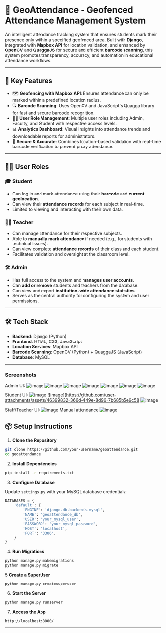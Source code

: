 # 📍 GeoAttendance - Geofenced Attendance Management System

An intelligent attendance tracking system that ensures students mark their presence only within a specified geofenced area. Built with **Django**, integrated with **Mapbox API** for location validation, and enhanced by **OpenCV** and **QuaggaJS** for secure and efficient **barcode scanning**, this system promotes transparency, accuracy, and automation in educational attendance workflows.

---

## 🚀 Key Features

* 🗺️ **Geofencing with Mapbox API**: Ensures attendance can only be marked within a predefined location radius.
* 🔍 **Barcode Scanning**: Uses OpenCV and JavaScript's Quagga library for fast and secure barcode recognition.
* 🧑‍💼 **User Role Management**: Multiple user roles including Admin, Faculty, and Student with respective access levels.
* 📊 **Analytics Dashboard**: Visual insights into attendance trends and downloadable reports for administrators.
* 🔐 **Secure & Accurate**: Combines location-based validation with real-time barcode verification to prevent proxy attendance.

---

## 🧑‍🏫 User Roles

### 🎓 Student

* Can log in and mark attendance using their **barcode** and **current geolocation**.
* Can view their **attendance records** for each subject in real-time.
* Limited to viewing and interacting with their own data.

### 👩‍🏫 Teacher

* Can manage attendance for their respective subjects.
* Able to **manually mark attendance** if needed (e.g., for students with technical issues).
* Can view complete **attendance records** of their class and each student.
* Facilitates validation and oversight at the classroom level.

### 🛠️ Admin

* Has full access to the system and **manages user accounts**.
* Can **add or remove** students and teachers from the database.
* Can view and export **institution-wide attendance statistics**.
* Serves as the central authority for configuring the system and user permissions.

---

## 🛠️ Tech Stack

* **Backend**: Django (Python)
* **Frontend**: HTML, CSS, JavaScript
* **Location Services**: Mapbox API
* **Barcode Scanning**: OpenCV (Python) + QuaggaJS (JavaScript)
* **Database**: MySQL

---
### Screenshots 

Admin UI:
![image](https://github.com/user-attachments/assets/85b3e048-d610-4c8d-883a-cb94b8476aa2)
![image](https://github.com/user-attachments/assets/ef01c45a-cb0f-47da-8bbd-39085fd3721e)
![image](https://github.com/user-attachments/assets/49a69bf5-aa82-43df-bf33-92752df7e08a)
![image](https://github.com/user-attachments/assets/96826b31-32c0-4bf3-a6ce-678abc6eef45)
![image](https://github.com/user-attachments/assets/73c12d9e-f17f-4a5a-aaf1-23723b1f05c1)
![image](https://github.com/user-attachments/assets/1661ff85-3624-4bc4-8f14-a7c8e83248d8)
![image](https://github.com/user-attachments/assets/dd35a7b9-0358-4f5e-a939-17bdd73f42b2)

Student UI:
![image](https://github.com/user-attachments/assets/6e1c3ce7-bb1d-4924-899c-455443620d71)
![image](https://github.com/user-attachments/assets/46399832-366d-449e-8d96-7b685b5e9c58
![image](https://github.com/user-attachments/assets/f5a83530-21cb-483d-b7f0-eba8cb43680f)

Staff/Teacher UI:
![image](https://github.com/user-attachments/assets/149f8a10-2008-4986-b264-0a6c02a78f69)
Manual attendance
![image](https://github.com/user-attachments/assets/12eb0a99-b4e2-4f86-a19d-a7f2ed0a6b4e)







## 📦 Setup Instructions

1. **Clone the Repository**

```bash
git clone https://github.com/your-username/geoattendance.git
cd geoattendance
```

2. **Install Dependencies**

```bash
pip install -r requirements.txt
```

3. **Configure Database**

Update `settings.py` with your MySQL database credentials:

```python
DATABASES = {
    'default': {
        'ENGINE': 'django.db.backends.mysql',
        'NAME': 'geoattendance_db',
        'USER': 'your_mysql_user',
        'PASSWORD': 'your_mysql_password',
        'HOST': 'localhost',
        'PORT': '3306',
    }
}
```

4. **Run Migrations**

```bash
python manage.py makemigrations
python manage.py migrate
```
5 **Create a SuperUser**

```bash
python manage.py createsuperuser
```

6. **Start the Server**

```bash
python manage.py runserver
```

7. **Access the App**

```
http://localhost:8000/
```

---

